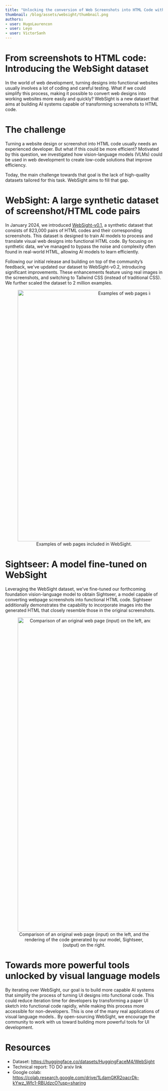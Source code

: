 ```yaml
---
title: "Unlocking the conversion of Web Screenshots into HTML Code with the WebSight Dataset"
thumbnail: /blog/assets/websight/thumbnail.png
authors:
- user: HugoLaurencon
- user: Leyo
- user: VictorSanh
---
```


# From screenshots to HTML code: Introducing the WebSight dataset

In the world of web development, turning designs into functional websites usually involves a lot of coding and careful testing. What if we could simplify this process, making it possible to convert web designs into working websites more easily and quickly? WebSight is a new dataset that aims at building AI systems capable of transforming screenshots to HTML code.

# The challenge

Turning a website design or screenshot into HTML code usually needs an experienced developer. But what if this could be more efficient? Motivated by this question, we investigated how vision-language models (VLMs) could be used in web development to create low-code solutions that improve efficiency.

Today, the main challenge towards that goal is the lack of high-quality datasets tailored for this task. WebSight aims to fill that gap.

# WebSight: A large synthetic dataset of screenshot/HTML code pairs

In January 2024, we introduced [WebSight-v0.1](https://huggingface.co/datasets/HuggingFaceM4/WebSight), a synthetic dataset that consists of 823,000 pairs of HTML codes and their corresponding screenshots. This dataset is designed to train AI models to process and translate visual web designs into functional HTML code. By focusing on synthetic data, we've managed to bypass the noise and complexity often found in real-world HTML, allowing AI models to learn efficiently.

Following our initial release and building on top of the community’s feedback, we've updated our dataset to WebSight-v0.2, introducing significant improvements. These enhancements feature using real images in the screenshots, and switching to Tailwind CSS (instead of traditional CSS). We further scaled the dataset to 2 million examples.

<figure align="center">
    <img src="https://huggingface.co/datasets/huggingface/documentation-images/resolve/main/blog/websight/websight_examples_2.jpg" width="800" alt="Examples of web pages included in WebSight"/>
    <figcaption>Examples of web pages included in WebSight.</figcaption>
</figure>

# Sightseer: A model fine-tuned on WebSight

Leveraging the WebSight dataset, we’ve fine-tuned our forthcoming foundation vision-language model to obtain Sightseer, a model capable of converting webpage screenshots into functional HTML code. Sightseer additionally demonstrates the capability to incorporate images into the generated HTML that closely resemble those in the original screenshots.

<figure align="center">
    <img src="https://huggingface.co/datasets/huggingface/documentation-images/resolve/main/blog/websight/main_generation_2.jpg" width="1000" alt="Comparison of an original web page (input) on the left, and the rendering of the code generated by our model, Sightseer, (output) on the right."/>
    <figcaption>Comparison of an original web page (input) on the left, and the rendering of the code generated by our model, Sightseer, (output) on the right.</figcaption>
</figure>

# Towards more powerful tools unlocked by visual language models

By iterating over WebSight, our goal is to build more capable AI systems that simplify the process of turning UI designs into functional code. This could reduce iteration time for developers by transforming a paper UI sketch into functional code rapidly, while making this process more accessible for non-developers. This is one of the many real applications of visual language models.. By open-sourcing WebSight, we encourage the community to work with us toward building more powerful tools for UI development.

# Resources

- Dataset: https://huggingface.co/datasets/HuggingFaceM4/WebSight
- Technical report: TO DO arxiv link
- Google colab: https://colab.research.google.com/drive/1LdamGKR2oacrDk-kYwz_Wfc1-RBUdzcO?usp=sharing


